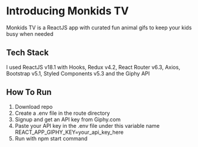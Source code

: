 # Introducing Monkids TV

Monkids TV is a ReactJS app with curated fun animal gifs to keep your kids busy when needed

## Tech Stack

I used ReactJS v18.1 with Hooks, Redux v4.2, React Router v6.3, Axios, Bootstrap v5.1, Styled Components v5.3 and the Giphy API


## How To Run

1. Download repo
2. Create a .env file in the route directory
3. Signup and get an API key from Giphy.com
4. Paste your API key in the .env file under this variable name REACT_APP_GIPHY_KEY=your_api_key_here
5. Run with npm start command